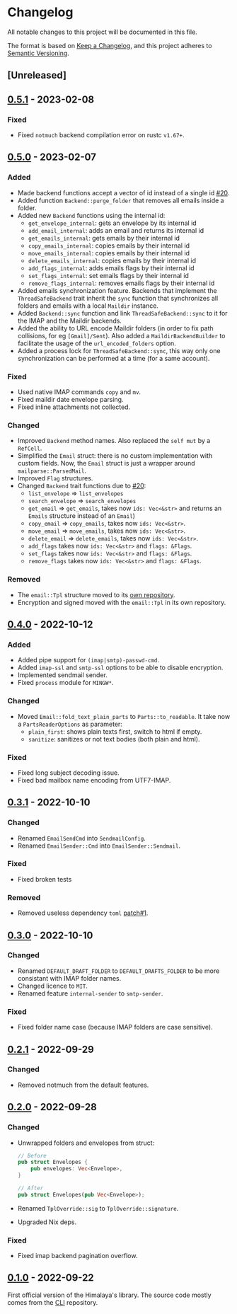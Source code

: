 # Changelog

All notable changes to this project will be documented in this file.

The format is based on [Keep a Changelog](https://keepachangelog.com/en/1.0.0/),
and this project adheres to [Semantic Versioning](https://semver.org/spec/v2.0.0.html).

## [Unreleased]

## [0.5.1] - 2023-02-08

### Fixed

* Fixed `notmuch` backend compilation error on rustc `v1.67+`.

## [0.5.0] - 2023-02-07

### Added

* Made backend functions accept a vector of id instead of a single id
  [#20].
* Added function `Backend::purge_folder` that removes all emails
  inside a folder.
* Added new `Backend` functions using the internal id:
  * `get_envelope_internal`: gets an envelope by its internal id
  * `add_email_internal`: adds an email and returns its internal id
  * `get_emails_internal`: gets emails by their internal id
  * `copy_emails_internal`: copies emails by their internal id
  * `move_emails_internal`: copies emails by their internal id
  * `delete_emails_internal`: copies emails by their internal id
  * `add_flags_internal`: adds emails flags by their internal id
  * `set_flags_internal`: set emails flags by their internal id
  * `remove_flags_internal`: removes emails flags by their internal id
* Added emails synchronization feature. Backends that implement the
  `ThreadSafeBackend` trait inherit the `sync` function that
  synchronizes all folders and emails with a local `Maildir` instance.
* Added `Backend::sync` function and link `ThreadSafeBackend::sync` to
  it for the IMAP and the Maildir backends.
* Added the ability to URL encode Maildir folders (in order to fix
  path collisions, for eg `[Gmail]/Sent`). Also added a
  `MaildirBackendBuilder` to facilitate the usage of the
  `url_encoded_folders` option.
* Added a process lock for `ThreadSafeBackend::sync`, this way only
  one synchronization can be performed at a time (for a same account).

### Fixed

* Used native IMAP commands `copy` and `mv`.
* Fixed maildir date envelope parsing.
* Fixed inline attachments not collected.

### Changed

* Improved `Backend` method names. Also replaced the `self mut` by a
  `RefCell`.
* Simplified the `Email` struct: there is no custom implementation
  with custom fields. Now, the `Email` struct is just a wrapper around
  `mailparse::ParsedMail`.
* Improved `Flag` structures.
* Changed `Backend` trait functions due to [#20]:
  * `list_envelope` => `list_envelopes`
  * `search_envelope` => `search_envelopes`
  * `get_email` => `get_emails`, takes now `ids: Vec<&str>` and
    returns an `Emails` structure instead of an `Email`)
  * `copy_email` => `copy_emails`, takes now `ids: Vec<&str>`.
  * `move_email` => `move_emails`, takes now `ids: Vec<&str>`.
  * `delete_email` => `delete_emails`, takes now `ids: Vec<&str>`.
  * `add_flags` takes now `ids: Vec<&str>` and `flags: &Flags`.
  * `set_flags` takes now `ids: Vec<&str>` and `flags: &Flags`.
  * `remove_flags` takes now `ids: Vec<&str>` and `flags: &Flags`.

### Removed

* The `email::Tpl` structure moved to its [own
  repository](https://git.sr.ht/~soywod/mime-msg-builder).
* Encryption and signed moved with the `email::Tpl` in its own
  repository.

## [0.4.0] - 2022-10-12

### Added

* Added pipe support for `(imap|smtp)-passwd-cmd`.
* Added `imap-ssl` and `smtp-ssl` options to be able to disable
  encryption.
* Implemented sendmail sender.
* Fixed `process` module for `MINGW*`.

### Changed

* Moved `Email::fold_text_plain_parts` to `Parts::to_readable`. It
  take now a `PartsReaderOptions` as parameter:
  * `plain_first`: shows plain texts first, switch to html if empty.
  * `sanitize`: sanitizes or not text bodies (both plain and html).

### Fixed

* Fixed long subject decoding issue.
* Fixed bad mailbox name encoding from UTF7-IMAP.

## [0.3.1] - 2022-10-10

### Changed

* Renamed `EmailSendCmd` into `SendmailConfig`.
* Renamed `EmailSender::Cmd` into `EmailSender::Sendmail`.

### Fixed

* Fixed broken tests

### Removed

* Removed useless dependency `toml` [patch#1].
  
## [0.3.0] - 2022-10-10

### Changed

* Renamed `DEFAULT_DRAFT_FOLDER` to `DEFAULT_DRAFTS_FOLDER` to be more
  consistant with IMAP folder names.
* Changed licence to `MIT`.
* Renamed feature `internal-sender` to `smtp-sender`.
  
### Fixed

* Fixed folder name case (because IMAP folders are case sensitive).

## [0.2.1] - 2022-09-29

### Changed

* Removed notmuch from the default features.

## [0.2.0] - 2022-09-28

### Changed

* Unwrapped folders and envelopes from struct:

  ```rust
  // Before
  pub struct Envelopes {
	  pub envelopes: Vec<Envelope>,
  }
  
  // After
  pub struct Envelopes(pub Vec<Envelope>);
  ```

* Renamed `TplOverride::sig` to `TplOverride::signature`.
* Upgraded Nix deps.

### Fixed

* Fixed imap backend pagination overflow.

## [0.1.0] - 2022-09-22

First official version of the Himalaya's library. The source code
mostly comes from the [CLI](https://github.com/soywod/himalaya)
repository.

[patch#1]: https://lists.sr.ht/~soywod/himalaya-lib/%3C20220929084520.98165-1-me%40paulrouget.com%3E

[#20]: https://todo.sr.ht/~soywod/pimalaya/20

[0.5.1]: https://git.sr.ht/~soywod/himalaya-lib/refs/v0.5.1
[0.5.0]: https://git.sr.ht/~soywod/himalaya-lib/refs/v0.5.0
[0.4.0]: https://git.sr.ht/~soywod/himalaya-lib/refs/v0.4.0
[0.3.1]: https://git.sr.ht/~soywod/himalaya-lib/refs/v0.3.1
[0.3.0]: https://git.sr.ht/~soywod/himalaya-lib/refs/v0.3.0
[0.2.1]: https://git.sr.ht/~soywod/himalaya-lib/refs/v0.2.1
[0.2.0]: https://git.sr.ht/~soywod/himalaya-lib/refs/v0.2.0
[0.1.0]: https://git.sr.ht/~soywod/himalaya-lib/refs/v0.1.0

